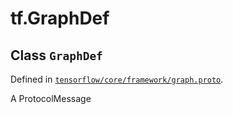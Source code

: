 <div itemscope itemtype="http://developers.google.com/ReferenceObject">
<meta itemprop="name" content="tf.GraphDef" />
</div>

# tf.GraphDef

## Class `GraphDef`





Defined in [`tensorflow/core/framework/graph.proto`](https://www.tensorflow.org/code/tensorflow/core/framework/graph.proto).

A ProtocolMessage

